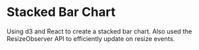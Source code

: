 # Stacked Bar Chart

Using d3 and React to create a stacked bar chart. Also used the ResizeObserver API to efficiently update on resize events.
